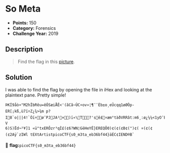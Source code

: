 # So Meta
* **Points:** 150
* **Category:** Forensics
* **Challenge Year:** 2019

## Description
> Find the flag in this <a href="https://jupiter.challenges.picoctf.org/static/89b371a46702a31aa9931a2a2b12f8bf/pico_img.png">picture</a>.
>
>

## Solution
I was able to find the flag by opening the file in iHex and looking at the plaintext pane. Pretty simple! 

```ihex
ÞKÍ9åò¤"M2hÎbRêu=êÓSæiÅÊ<'(ãCâ~ÙC¤ov»¦¶¨¨Èb± o¸eÜcqq1øØÒp-ER[¡kß,ù7ï÷Z¿¾>¾m p?
I8`o|||4!`Òï÷ø¯PJJA¹×)ï«\T?'sê£¤æm°tàðVRRât:m6¸:ø¿¼¼<1yO¯BØÚ·Jk§Bz"R®2E)ÓjEÀc(à¦ðt]BZ­V
6)S)Ëd¬²¥]1 «ü"txERÔzr³qÌ£(¢6?WN¦GëHeYÊ}EREQÔ0)¢(¢(¢B¢(")¢( ¤(¢(¢(¢2Aÿ` zIWl    tEXtArtist picoCTF{s0_m3ta_eb36bf44}äÉC¢    IEND®B`
```

:black_flag: **flag:**`picoCTF{s0_m3ta_eb36bf44}`

